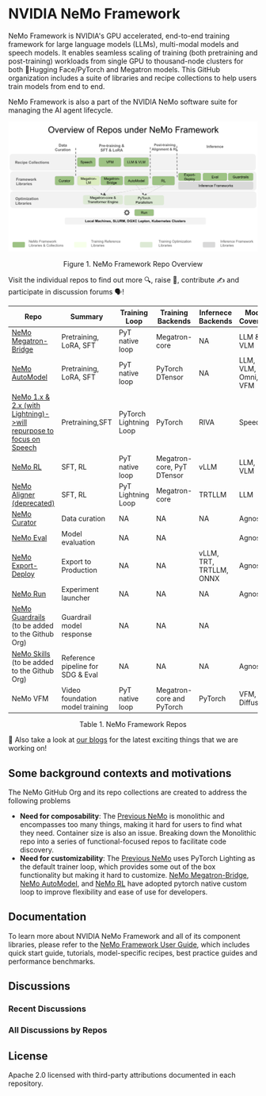 <!--
SPDX-FileCopyrightText: Copyright (c) 2024-2025 NVIDIA CORPORATION & AFFILIATES. All rights reserved.
SPDX-License-Identifier: Apache-2.0
-->

# NVIDIA NeMo Framework

NeMo Framework is NVIDIA's GPU accelerated, end-to-end training framework for large language models (LLMs), multi-modal models and speech models. It enables seamless scaling of training (both pretraining and post-training) workloads from single GPU to thousand-node clusters for both 🤗Hugging Face/PyTorch and Megatron models. This GitHub organization includes a suite of libraries and recipe collections to help users train models from end to end. 

NeMo Framework is also a part of the NVIDIA NeMo software suite for managing the AI agent lifecycle.

  ![image](/RepoDiagram.png)
  
<div align="center">
  Figure 1. NeMo Framework Repo Overview
</div>
<p></p>

Visit the individual repos to find out more 🔍, raise :bug:, contribute ✍️ and participate in discussion forums 🗣️!
<p></p>

|Repo|Summary|Training Loop|Training Backends|Infernece Backends|Model Coverage|
|-|-|-|-|-|-|
|[NeMo Megatron-Bridge](https://github.com/NVIDIA-NeMo/Megatron-Bridge)|Pretraining, LoRA, SFT|PyT native loop|Megatron-core|NA|LLM & VLM|
|[NeMo AutoModel](https://github.com/NVIDIA-NeMo/Automodel)|Pretraining, LoRA, SFT|PyT native loop|PyTorch DTensor|NA|LLM, VLM, Omni, VFM|
|[NeMo 1.x & 2.x (with Lightning)->will repurpose to focus on Speech](https://github.com/NVIDIA-NeMo/NeMo)|Pretraining,SFT|PyTorch Lightning Loop|PyTorch|RIVA|Speech|
|[NeMo RL](https://github.com/NVIDIA-NeMo/RL)|SFT, RL|PyT native loop|Megatron-core, PyT DTensor|vLLM|LLM, VLM|
|[NeMo Aligner (deprecated)](https://github.com/NVIDIA/NeMo-Aligner)|SFT, RL|PyT Lightning Loop|Megatron-core|TRTLLM|LLM|
|[NeMo Curator](https://github.com/NVIDIA-NeMo/Curator)|Data curation|NA|NA|NA|Agnostic|
|[NeMo Eval](https://github.com/NVIDIA-NeMo/Eval)|Model evaluation|NA|NA||Agnostic|
[NeMo Export-Deploy](https://github.com/NVIDIA-NeMo/Export-Deploy)|Export to Production|NA|NA|vLLM, TRT, TRTLLM, ONNX|Agnostic|
[NeMo Run](https://github.com/NVIDIA-NeMo/Run)|Experiment launcher|NA|NA|NA|Agnostic
[NeMo Guardrails](https://github.com/NVIDIA/NeMo-Guardrails) (to be added to the Github Org)|Guardrail model response|NA|NA|NA||
|[NeMo Skills](https://github.com/NVIDIA/NeMo-Skills) (to be added to the Github Org)|Reference pipeline for SDG & Eval|NA|NA|NA|Agnostic|
|NeMo VFM|Video foundation model training|PyT native loop|Megatron-core and PyTorch|PyTorch|VFM, Diffusion|


<div align="center">
  Table 1. NeMo Framework Repos
</div>
<p></p>

📢 Also take a look at [our blogs](https://nvidia-nemo.github.io/blog/) for the latest exciting things that we are working on!

## Some background contexts and motivations
The NeMo GitHub Org and its repo collections are created to address the following problems
* **Need for composability**: The [Previous NeMo](https://github.com/NVIDIA/NeMo) is monolithic and encompasses too many things, making it hard for users to find what they need. Container size is also an issue. Breaking down the Monolithic repo into a series of functional-focused repos to facilitate code discovery.
* **Need for customizability**: The [Previous NeMo](https://github.com/NVIDIA/NeMo) uses PyTorch Lighting as the default trainer loop, which provides some out of the box functionality but making it hard to customize. [NeMo Megatron-Bridge](https://github.com/NVIDIA-NeMo/Megatron-Bridge), [NeMo AutoModel](https://github.com/NVIDIA-NeMo/Automodel), and [NeMo RL](https://github.com/NVIDIA-NeMo/RL) have adopted pytorch native custom loop to improve flexibility and ease of use for developers. 

## Documentation

To learn more about NVIDIA NeMo Framework and all of its component libraries, please refer to the [NeMo Framework User Guide](https://docs.nvidia.com/nemo-framework/user-guide/latest/overview.html), which includes quick start guide, tutorials, model-specific recipes, best practice guides and performance benchmarks.  

<!--
## Contribution & Support

- Follow [Contribution Guidelines](../CONTRIBUTING.md)
- Report issues via GitHub Discussions
- Enterprise support available through NVIDIA AI Enterprise
-->

## Discussions

### Recent Discussions

<!-- discussions-recent-index-start -->
<!-- discussions-recent-index-index-end -->

### All Discussions by Repos

<!-- discussions-all-repos-index-start -->
<!-- discussions-all-repos-index-index-end -->

## License

Apache 2.0 licensed with third-party attributions documented in each repository.
